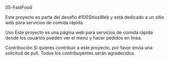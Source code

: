 05-FastFood

Este proyecto es parte del desafío #100SitiosWeb y está dedicado a un sitio web para servicios de comida rápida.

Uso
Este proyecto es una página web para servicios de comida rápida donde los usuarios pueden ver el menú y hacer pedidos en línea.

Contribución
Si quieres contribuir a este proyecto, por favor envía una solicitud de pull. Todos los contribuyentes serán agradecidos.
